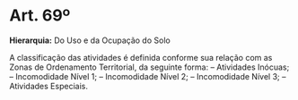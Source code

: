 # Art. 69º

**Hierarquia:** Do Uso e da Ocupação do Solo

A classificação das atividades é definida conforme sua relação com as Zonas de Ordenamento Territorial, da seguinte forma:
– Atividades Inócuas;
– Incomodidade Nível 1;
– Incomodidade Nível 2;
– Incomodidade Nível 3;
– Atividades Especiais.






